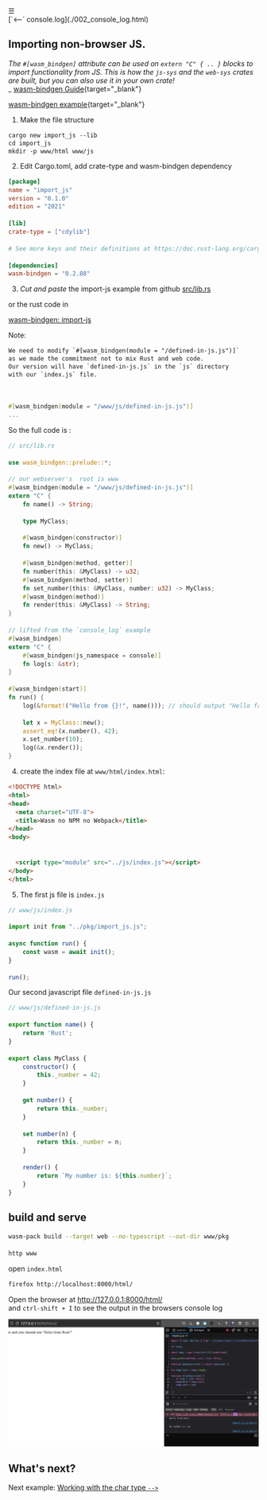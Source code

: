 <div class="navbar"><a class="openbtn" onclick="openNav()">&#9776;</a></div>
<main>
[`<--` console.log](./002_console_log.html)

## Importing non-browser JS.

*The `#[wasm_bindgen]` attribute can be used on `extern "C" { .. }` blocks to import functionality from JS. This is how the `js-sys` and the `web-sys` crates are built, but you can also use it in your own crate!*  
_ [wasm-bindgen Guide](https://rustwasm.github.io/wasm-bindgen/examples/import-js.html){target="_blank"}

[wasm-bindgen example](https://github.com/rustwasm/wasm-bindgen/tree/master/examples/import_js){target="_blank"}

1. Make the file structure

```
cargo new import_js --lib
cd import_js
mkdir -p www/html www/js
```

2. Edit Cargo.toml, add crate-type and wasm-bindgen dependency

```toml
[package]
name = "import_js"
version = "0.1.0"
edition = "2021"

[lib]
crate-type = ["cdylib"]

# See more keys and their definitions at https://doc.rust-lang.org/cargo/reference/manifest.html

[dependencies]
wasm-bindgen = "0.2.88"

```

3. *Cut and paste* the import-js example from github [src/lib.rs](https://github.com/rustwasm/wasm-bindgen/blob/main/examples/import_js/crate/src/lib.rs)

or the rust code in 

[wasm-bindgen: import-js](https://rustwasm.github.io/wasm-bindgen/examples/import-js.html)

Note:

    We need to modify `#[wasm_bindgen(module = "/defined-in-js.js")]`
    as we made the commitment not to mix Rust and web code.
    Our version will have `defined-in-js.js` in the `js` directory
    with our `index.js` file. 

```rust


#[wasm_bindgen(module = "/www/js/defined-in-js.js")]
...
```

So the full code is :

```rust
// src/lib.rs

use wasm_bindgen::prelude::*;

// our webserver's  root is www
#[wasm_bindgen(module = "/www/js/defined-in-js.js")]
extern "C" {
    fn name() -> String;

    type MyClass;

    #[wasm_bindgen(constructor)]
    fn new() -> MyClass;

    #[wasm_bindgen(method, getter)]
    fn number(this: &MyClass) -> u32;
    #[wasm_bindgen(method, setter)]
    fn set_number(this: &MyClass, number: u32) -> MyClass;
    #[wasm_bindgen(method)]
    fn render(this: &MyClass) -> String;
}

// lifted from the `console_log` example
#[wasm_bindgen]
extern "C" {
    #[wasm_bindgen(js_namespace = console)]
    fn log(s: &str);
}

#[wasm_bindgen(start)]
fn run() {
    log(&format!("Hello from {}!", name())); // should output "Hello from Rust!"

    let x = MyClass::new();
    assert_eq!(x.number(), 42);
    x.set_number(10);
    log(&x.render());
}

```


4. create the index file at `www/html/index.html`:

```html
<!DOCTYPE html>
<html>
<head>
  <meta charset="UTF-8">
  <title>Wasm no NPM no Webpack</title>
</head>
<body>


  <script type="module" src="../js/index.js"></script>
</body>
</html>
```

5. The first js file is `index.js`


```javascript
// www/js/index.js

import init from "../pkg/import_js.js";

async function run() {
    const wasm = await init();
}

run();
```
Our second javascript file `defined-in-js.js`

```js
// www/js/defined-in-js.js

export function name() {
    return 'Rust';
}

export class MyClass {
    constructor() {
        this._number = 42;
    }

    get number() {
        return this._number;
    }

    set number(n) {
        return this._number = n;
    }

    render() {
        return `My number is: ${this.number}`;
    }
}

```

## build and serve

```sh
wasm-pack build --target web --no-typescript --out-dir www/pkg

http www
```

open `index.html`

```sh
firefox http://localhost:8000/html/
```

Open the browser at http://127.0.0.1:8000/html/  
and `ctrl-shift + I` to see the output in the browsers console log

![importing non-browser Js](./pix/import_js.png)

## What's next?



Next example: [Working with the char type `-->`](./004_working_with_the_char_type.html)

  
</main>

<script src="https://lerina.github.io/js/toc.js"></script>
<script>
let anchor= document.createElement('a');
anchor.href="javascript:closeNav()"; //void(0)"; //anchor[0].onclick = closeNav();
anchor.className = "closebtn";  
anchor.innerHTML="&times;";
document.getElementById("TOC").prepend(anchor);

let navCrumbs= document.createElement('div');
navCrumbs.className = "hover-nav";
navCrumbs.innerHTML = `
<div class="hover-nav">
<ul>
<li><a href="../../../../index.html">⇦ home</a></li>
<li><a href="../index.html">hello_world</a></li>
</ul>
</div>`;
document.getElementById("TOC").prepend(navCrumbs); 
</script>
